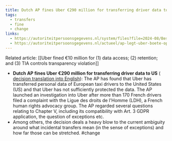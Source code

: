 ```yaml
---
title: Dutch AP fines Uber €290 million for transferring driver data to US
tags:
  - transfers
  - fine
  - change
links:
  - https://autoriteitpersoonsgegevens.nl/system/files?file=2024-08/Besluit%20boete%20Uber%20doorgifte%20naar%20VS.pdf
  - https://autoriteitpersoonsgegevens.nl/actueel/ap-legt-uber-boete-op-van-290-miljoen-euro-om-doorgifte-data-chauffeurs-naar-vs
---
```


Related article: [[Uber fined €10 million for (1) data access; (2) retention; and (3) TIA controls transparency violation]]

- **Dutch AP fines Uber €290 million for transferring driver data to US** (  [decision translation into English](uber_drivers_dutch_ap.md)): The AP has found that Uber has transferred personal data of European taxi drivers to the United States (US) and that Uber has not sufficiently protected the data. The AP launched an investigation into Uber after more than 170 French drivers filed a complaint with the Ligue des droits de l'Homme (LDH), a French human rights advocacy group. The AP regarded several questions relating to Chapter V, including its compatibility with Art. 3 GDPR application, the question of exceptions etc. 
- Among others, the decision deals a heavy blow to the current ambiguity around what incidental transfers mean (in the sense of exceptions) and how far those can be stretched. #change 